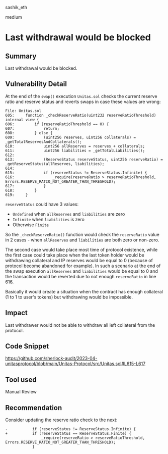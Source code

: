sashik_eth

medium

# Last withdrawal would be blocked

## Summary

Last withdrawal would be blocked.

## Vulnerability Detail

At the end of the `swap()` execution `Unitas.sol` checks the current reserve ratio and reserve status and reverts swaps in case these values are wrong:
```solidity
File: Unitas.sol
605:     function _checkReserveRatio(uint232 reserveRatioThreshold) internal view {
606:         if (reserveRatioThreshold == 0) {
607:             return;
608:         } else {
609:             (uint256 reserves, uint256 collaterals) = _getTotalReservesAndCollaterals();
610:             uint256 allReserves = reserves + collaterals;
611:             uint256 liabilities = _getTotalLiabilities();
612: 
613:             (ReserveStatus reserveStatus, uint256 reserveRatio) = _getReserveStatus(allReserves, liabilities);
614: 
615:             if (reserveStatus != ReserveStatus.Infinite) { 
616:                 _require(reserveRatio > reserveRatioThreshold, Errors.RESERVE_RATIO_NOT_GREATER_THAN_THRESHOLD);
617:             }
618:         }
619:     }
```

`reserveStatus` could have 3 values:
- `Undefined` when `allReserves` and `liabilities` are zero
- `Infinite` when `liabilities` is zero
- Otherwise `Finite`

So the `_checkReserveRatio()` function would check the `reserveRatio` value in 2 cases - when `allReserves` and `liabilities` are both zero or non-zero.

The second case would take place most time of protocol existence, while the first case could take place when the last token holder would be withdrawing collateral and IP reserves would be equal to 0 (because of protocol become abandoned for example). In such a scenario at the end of the swap execution `allReserves` and `liabilities` would be equal to 0 and the transaction would be reverted due to not enough `reserveRatio` in line 616.

Basically it would create a situation when the contract has enough collateral (1 to 1  to user's tokens) but withdrawing would be impossible.

## Impact

Last withdrawer would not be able to withdraw all left collateral from the protocol.

## Code Snippet

https://github.com/sherlock-audit/2023-04-unitasprotocol/blob/main/Unitas-Protocol/src/Unitas.sol#L615-L617

## Tool used

Manual Review

## Recommendation

Consider updating the reserve ratio check to the next:
```solidity
-           if (reserveStatus != ReserveStatus.Infinite) { 
+           if (reserveStatus == ReserveStatus.Finite) { 
                _require(reserveRatio > reserveRatioThreshold, Errors.RESERVE_RATIO_NOT_GREATER_THAN_THRESHOLD);
            }
```
